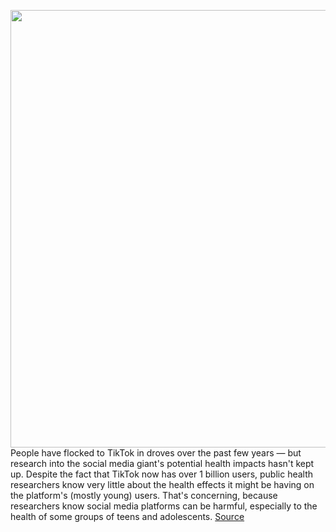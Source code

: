 <img src='https://cdn.vox-cdn.com/thumbor/ZBPsNx_0u0fA1pMhZWLGHb2-ONg=/0x0:2040x1360/1200x800/filters:focal(857x517:1183x843)/cdn.vox-cdn.com/uploads/chorus_image/image/70206580/acastro_190723_1777_tiktok_0001.0.0.jpg' width='700px' /><br/>
People have flocked to TikTok in droves over the past few years — but research into the social media giant's potential health impacts hasn't kept up. Despite the fact that TikTok now has over 1 billion users, public health researchers know very little about the health effects it might be having on the platform's (mostly young) users. That's concerning, because researchers know social media platforms can be harmful, especially to the health of some groups of teens and adolescents.
<a href='https://www.theverge.com/2021/11/29/22808011/tiktok-health-impact-research-plan'> Source <a/>
